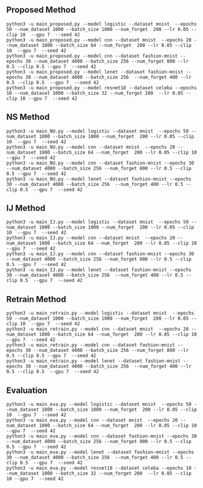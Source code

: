 

## Proposed Method
    python3 -u main_proposed.py --model logistic --dataset mnist  --epochs 50 --num_dataset 1000 --batch_size 1000 --num_forget  200 --lr 0.05 --clip 10  --gpu 7  --seed 42
    python3 -u main_proposed.py --model cnn --dataset mnist  --epochs 20 --num_dataset 1000 --batch_size 64 --num_forget  200 --lr 0.05 --clip 10  --gpu 7  --seed 42
    python3 -u main_proposed.py --model cnn --dataset fashion-mnist --epochs 30 --num_dataset 4000 --batch_size 256 --num_forget 800 --lr 0.5 --clip 0.5 --gpu 7  --seed 42
    python3 -u main_proposed.py --model lenet --dataset fashion-mnist --epochs 30 --num_dataset 4000 --batch_size 256  --num_forget 400 --lr 0.5 --clip 0.5  --gpu 7  --seed 42
    python3 -u main_proposed.py --model resnet18 --dataset celeba --epochs 10 --num_dataset 1000 --batch_size 32 --num_forget 200  --lr 0.05 --clip 10 --gpu 7  --seed 42

## NS Method
    python3 -u main_NU.py --model logistic --dataset mnist  --epochs 50 --num_dataset 1000 --batch_size 1000 --num_forget  200 --lr 0.05 --clip 10  --gpu 7  --seed 42
    python3 -u main_NU.py --model cnn --dataset mnist  --epochs 20 --num_dataset 1000 --batch_size 64 --num_forget  200 --lr 0.05 --clip 10  --gpu 7  --seed 42
    python3 -u main_NU.py --model cnn --dataset fashion-mnist --epochs 30 --num_dataset 4000 --batch_size 256 --num_forget 800 --lr 0.5 --clip 0.5 --gpu 7  --seed 42
    python3 -u main_NU.py --model lenet --dataset fashion-mnist --epochs 30 --num_dataset 4000 --batch_size 256  --num_forget 400 --lr 0.5 --clip 0.5  --gpu 7  --seed 42

## IJ Method
    python3 -u main_IJ.py --model logistic --dataset mnist  --epochs 50 --num_dataset 1000 --batch_size 1000 --num_forget  200 --lr 0.05 --clip 10  --gpu 7  --seed 42
    python3 -u main_IJ.py --model cnn --dataset mnist  --epochs 20 --num_dataset 1000 --batch_size 64 --num_forget  200 --lr 0.05 --clip 10  --gpu 7  --seed 42
    python3 -u main_IJ.py --model cnn --dataset fashion-mnist --epochs 30 --num_dataset 4000 --batch_size 256 --num_forget 800 --lr 0.5 --clip 0.5 --gpu 7  --seed 42
    python3 -u main_IJ.py --model lenet --dataset fashion-mnist --epochs 30 --num_dataset 4000 --batch_size 256  --num_forget 400 --lr 0.5 --clip 0.5  --gpu 7  --seed 42

## Retrain Method
    python3 -u main_retrain.py --model logistic --dataset mnist  --epochs 50 --num_dataset 1000 --batch_size 1000 --num_forget  200 --lr 0.05 --clip 10  --gpu 7  --seed 42
    python3 -u main_retrain.py --model cnn --dataset mnist  --epochs 20 --num_dataset 1000 --batch_size 64 --num_forget  200 --lr 0.05 --clip 10  --gpu 7  --seed 42
    python3 -u main_retrain.py --model cnn --dataset fashion-mnist --epochs 30 --num_dataset 4000 --batch_size 256 --num_forget 800 --lr 0.5 --clip 0.5 --gpu 7  --seed 42
    python3 -u main_retrain.py --model lenet --dataset fashion-mnist --epochs 30 --num_dataset 4000 --batch_size 256  --num_forget 400 --lr 0.5 --clip 0.5  --gpu 7  --seed 42


## Evaluation
    python3 -u main_eva.py --model logistic --dataset mnist  --epochs 50 --num_dataset 1000 --batch_size 1000 --num_forget  200 --lr 0.05 --clip 10  --gpu 7  --seed 42
    python3 -u main_eva.py --model cnn --dataset mnist  --epochs 20 --num_dataset 1000 --batch_size 64 --num_forget  200 --lr 0.05 --clip 10  --gpu 7  --seed 42
    python3 -u main_eva.py --model cnn --dataset fashion-mnist --epochs 30 --num_dataset 4000 --batch_size 256 --num_forget 800 --lr 0.5 --clip 0.5 --gpu 7  --seed 42
    python3 -u main_eva.py --model lenet --dataset fashion-mnist --epochs 30 --num_dataset 4000 --batch_size 256  --num_forget 400 --lr 0.5 --clip 0.5  --gpu 7  --seed 42
    python3 -u main_eva.py --model resnet18 --dataset celeba --epochs 10 --num_dataset 1000 --batch_size 32 --num_forget 200  --lr 0.05 --clip 10 --gpu 7  --seed 42

